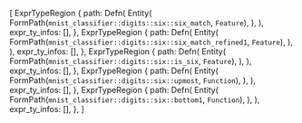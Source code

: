 [
    ExprTypeRegion {
        path: Defn(
            Entity(
                FormPath(`mnist_classifier::digits::six::six_match`, `Feature`),
            ),
        ),
        expr_ty_infos: [],
    },
    ExprTypeRegion {
        path: Defn(
            Entity(
                FormPath(`mnist_classifier::digits::six::six_match_refined1`, `Feature`),
            ),
        ),
        expr_ty_infos: [],
    },
    ExprTypeRegion {
        path: Defn(
            Entity(
                FormPath(`mnist_classifier::digits::six::is_six`, `Feature`),
            ),
        ),
        expr_ty_infos: [],
    },
    ExprTypeRegion {
        path: Defn(
            Entity(
                FormPath(`mnist_classifier::digits::six::upmost`, `Function`),
            ),
        ),
        expr_ty_infos: [],
    },
    ExprTypeRegion {
        path: Defn(
            Entity(
                FormPath(`mnist_classifier::digits::six::bottom1`, `Function`),
            ),
        ),
        expr_ty_infos: [],
    },
]